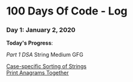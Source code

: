# 100 Days Of Code - Log

### Day 1: January 2, 2020

**Today's Progress**: 

  *Part 1 DSA* String Medium GFG  
  
  [Case-specific Sorting of Strings](https://practice.geeksforgeeks.org/problems/case-specific-sorting-of-strings4845/1/?category[]=Strings&amp;category[]=Strings&amp;difficulty[]=1&amp;page=1&amp;query=category[]Stringsdifficulty[]1page1category[]Strings#) <br> [Print Anagrams Together](https://practice.geeksforgeeks.org/problems/print-anagrams-together/1/?category[]=Strings&category[]=Strings&difficulty[]=1&page=1&query=category[]Stringsdifficulty[]1page1category[]Strings#)
 

